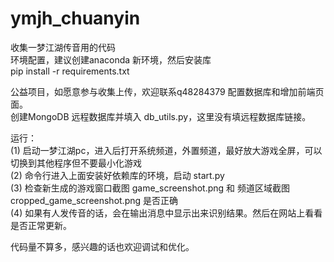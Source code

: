 # ymjh_chuanyin  
收集一梦江湖传音用的代码  
环境配置，建议创建anaconda 新环境，然后安装库  
pip install -r requirements.txt  

公益项目，如愿意参与收集上传，欢迎联系q48284379 配置数据库和增加前端页面。  
创建MongoDB 远程数据库并填入 db_utils.py，这里没有填远程数据库链接。     

运行：  
(1) 启动一梦江湖pc，进入后打开系统频道，外置频道，最好放大游戏全屏，可以切换到其他程序但不要最小化游戏  
(2) 命令行进入上面安装好依赖库的环境，启动 start.py   
(3) 检查新生成的游戏窗口截图 game_screenshot.png 和 频道区域截图 cropped_game_screenshot.png 是否正确  
(4) 如果有人发传音的话，会在输出消息中显示出来识别结果。然后在网站上看看是否正常更新。  

代码量不算多，感兴趣的话也欢迎调试和优化。  

